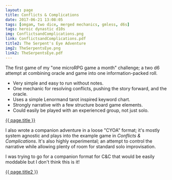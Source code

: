 ```yaml
---
layout: page
title: Conflicts & Complications
date: 2017-06-21 13:08:05
tags: [omgam, two dice, merged mechanics, gmless, d6s]
tags: heroic dynastic d10s
img: ConflictsandComplications.png
link: ConflictsandComplications.pdf
title2: The Serpent's Eye Adventure
img2: TheSerpentsEye.png
link2: TheSerpentsEye.pdf
---
```


The first game of my "one microRPG game a month" challenge; a two d6 attempt at combining oracle and game into one information-packed roll.

* Very simple and easy to run without notes.
* One mechanic for resolving conflicts, pushing the story forward, and the oracle.
* Uses a simple Lenormand tarot inspired keyword chart.
* Strongly narrative with a few structure board game elements.
* Could easily be played with an experienced group, not just solo.

<div class="img_row">
	<a href="{{ site.baseurl }}/pdf/{{ page.link }}"><img class="col three" src="{{ site.baseurl }}/img/{{ page.img}}" alt="" title="{{ page.title }}"/></a>
</div>
<div class="col three caption">
	<a href="{{ site.baseurl }}/pdf/{{ page.link }}">{{ page.title }}</a>
</div>

I also wrote a companion adventure in a loose "CYOA" format; it's mostly system agnostic and plays into the example game in *Conflicts & Complications*. It's also highly experimental; an attempt to control the narrative while allowing plenty of room for standard solo improvisation.

I was trying to go for a companion format for C&C that would be easily moddable but I don't think this is it!

<div class="img_row">
	<a href="{{ site.baseurl }}/pdf/{{ page.link2 }}"><img class="col three" src="{{ site.baseurl }}/img/{{ page.img2}}" alt="" title="{{ page.title2 }}"/></a>
</div>
<div class="col three caption">
	<a href="{{ site.baseurl }}/pdf/{{ page.link2 }}">{{ page.title2 }}</a>
</div>
